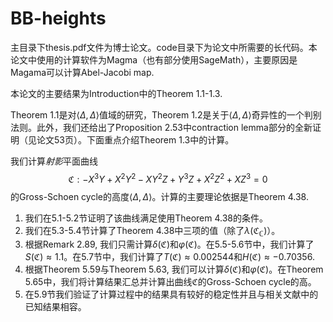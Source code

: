 # BB-heights


主目录下thesis.pdf文件为博士论文。code目录下为论文中所需要的长代码。本论文中使用的计算软件为Magma（也有部分使用SageMath），主要原因是Magama可以计算Abel-Jacobi map.

本论文的主要结果为Introduction中的Theorem 1.1-1.3.

Theorem 1.1是对$\langle\Delta,\Delta\rangle$值域的研究，Theorem 1.2是关于$\langle\Delta,\Delta\rangle$奇异性的一个判别法则。此外，我们还给出了Proposition 2.53中contraction lemma部分的全新证明（见论文53页）。下面重点介绍Theorem 1.3中的计算。

我们计算$射影$平面曲线$$\mathfrak{C}:−X^3Y + X^2Y^2 − XY^2Z + Y^3Z + X^2Z^2 + XZ^3 = 0$$的Gross-Schoen cycle的高度$\langle\Delta,\Delta\rangle$。计算的主要理论依据是Theorem 4.38.
1. 我们在5.1-5.2节证明了该曲线满足使用Theorem 4.38的条件。
2. 我们在5.3-5.4节计算了Theorem 4.38中三项的值（除了$\lambda(\mathfrak{C}_{\mathbb{C}})$）。
3. 根据Remark 2.89, 我们只需计算$\delta(\mathfrak{C})$和$\varphi(\mathfrak{C})$。在5.5-5.6节中，我们计算了$S(\mathfrak{C})\approx1.1$。在5.7节中，我们计算了$T(\mathfrak{C})\approx 0.002544$和$H(\mathfrak{C})\approx−0.70356.$ 
4. 根据Theorem 5.59与Theorem 5.63, 我们可以计算$\delta(\mathfrak{C})$和$\varphi(\mathfrak{C})$。在Theorem 5.65中，我们将计算结果汇总并计算出曲线$\mathfrak{C}$的Gross-Schoen cycle的高。
5. 在5.9节我们验证了计算过程中的结果具有较好的稳定性并且与相关文献中的已知结果相容。



